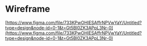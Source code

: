 # Wireframe

[https://www.figma.com/file/733KPwOHIESAffrNPVwYaY/Untitled?type=design&node-id=0-1&t=Gt5BI0ZK3APpL3Nr-0](https://www.figma.com/file/733KPwOHIESAffrNPVwYaY/Untitled?type=design&node-id=0-1&t=Gt5BI0ZK3APpL3Nr-0)
